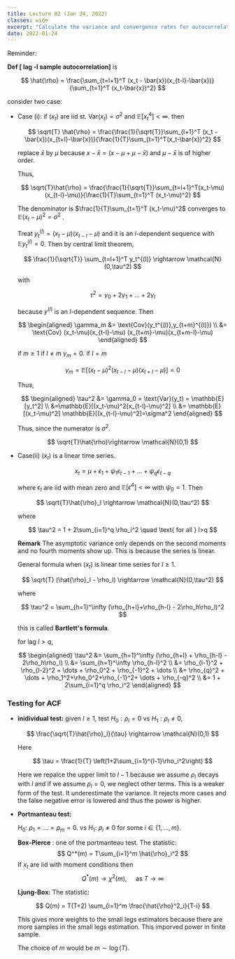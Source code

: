 ```yaml
---
title: Lecture 02 (Jan 24, 2022)
classes: wide
excerpt: "Calculate the variance and convergence rates for autocorrelation sample estimator by central limit theorem. Introduce statistical tests for ACF."
date: 2022-01-24
---
```



Reminder: 

**Def [ lag -l  sample autocorrelation]** is 

$$
\hat{\rho} = \frac{\sum_{t=l+1}^T (x_t - \bar{x})(x_{t-l}-\bar{x})}{\sum_{t=1}^T (x_t-\bar{x})^2}
$$

consider two case:

- Case (i): if $(x_t)$ are iid st. $\text{Var}(x_t) =\sigma^2$ and $\mathbb{E}[x_t^4] < \infty$. then
  
  $$
  \sqrt{T} \hat{\rho} = \frac{\frac{1}{\sqrt{T}}\sum_{l+1}^T (x_t - \bar{x})(x_{t+l}-\bar{x})}{\frac{1}{T}\sum_{t=1}^T(x_t-\bar{x})^2}
  $$
  
  replace $\bar{x}$ by $\mu$ because $x-\bar{x} = (x-\mu + \mu-\bar{x})$  and $\mu-\bar{x}$ is of higher order. 

  Thus, 
  
  $$
  \sqrt{T}\hat{\rho} = \frac{\frac{1}{\sqrt{T}}\sum_{t=l+1}^T(x_t-\mu)(x_{t-l}-\mu)}{\frac{1}{T}\sum_{t=1}^T (x_t-\mu)^2}
  $$
  
  The denominator is $\frac{1}{T}\sum_{t=1}^T (x_t-\mu)^2$ converges to $\mathbb{E}(x_t-\mu)^2=\sigma^2$ . 

  Treat $y_t^{(l)} = (x_t-\mu)(x_{t-l}-\mu)$ and it is an $l$-dependent sequence with $\mathbb{E}y_{t}^{(l)}=0$. Then by central limit theorem,  
  
  $$
  \frac{1}{\sqrt{T}} \sum_{t=l+1}^T y_t^{(l)} \rightarrow \mathcal{N}(0,\tau^2)
  $$
  
  with 
  
  $$
  \tau^2 =\gamma_0 + 2\gamma_1 + \dots + 2\gamma_l
  $$
  
  because $y^{(l)}$ is an $l$-dependent sequence. Then 
  
  $$
  \begin{aligned}
  \gamma_m &= \text{Cov}(y_t^{(l)},y_{t+m}^{(l)}) \\
  &= \text{Cov} (x_t-\mu)(x_{t-l}-\mu) (x_{t+m}-\mu)(x_{t+m-l}-\mu)
  \end{aligned}
  $$

  if $m\geq 1$ if $l\neq m$ $\gamma_m=0$. if $l=m$ 
  
  $$
  \gamma_m = \mathbb{E}[(x_t-\mu)^2(x_{t-l}-\mu)(x_{{t+l}}-\mu)] = 0
  $$
  
  Thus, 
  
  $$
  \begin{aligned}
  \tau^2 &= \gamma_0 = \text{Var}(y_t) = \mathbb{E}[y_t^2] \\
  &=\mathbb{E}[(x_t-\mu)^2(x_{t-l}-\mu)^2] \\
  &= \mathbb{E}[(x_t-\mu)^2] \mathbb{E}[(x_{t-l}-\mu)^2]=\sigma^2
  \end{aligned}
  $$
  
  Thus, since the numerator is $\sigma^2$. 
  
  $$
  \sqrt{T}\hat{\rho}\rightarrow \mathcal{N}(0,1)
  $$
  

- Case(ii) $(x_t)$ is a linear time series. 
  
  $$
  x_t = \mu + \epsilon_1 + \psi_1\epsilon_{t-1} + \dots + \psi_{q}\epsilon_{t-q}
  $$
  
  where $\epsilon_t$ are iid with mean zero and $\mathbb{E}[\epsilon^4]<\infty$ with $\psi_0=1$. Then 
  
  $$
  \sqrt{T}\hat{\rho}_l \rightarrow \mathcal{N}(0,\tau^2)
  $$
  
  where 
  
  $$
  \tau^2 = 1 + 2\sum_{i=1}^q \rho_i^2 \quad \text{ for all } l>q
  $$
  
  **Remark** The asymptotic variance only depends on the second moments and no fourth moments show up. This is because the series is linear. 

  General formula when $(x_t)$ is linear time series for $l\geq 1$. 
  
  $$
  \sqrt{T} (\hat{\rho}_l - \rho_l) \rightarrow \mathcal{N}(0,\tau^2)
  $$
  
  where 
  
  $$
  \tau^2 = \sum_{h=1}^\infty (\rho_{h+l}+\rho_{h-l} - 2\rho_h\rho_l)^2
  $$
  
  this is called **Bartlett's formula**. 

  for lag $l>q$, 
  
  $$
  \begin{aligned}
  \tau^2 &= \sum_{h=1}^\infty (\rho_{h+l} + \rho_{h-l} - 2\rho_h\rho_l) \\
  &= \sum_{h=1}^\infty \rho_{h-l}^2 \\
  &= \rho_{l-1}^2 + \rho_{l-2}^2 + \dots + \rho_0^2 + \rho_{-1}^2 + \dots \\
  &= \rho_{q}^2 + \dots + \rho_1^2+\rho_0^2+\rho_{-1}^2+ \dots + \rho_{-q}^2 \\
  &= 1 + 2\sum_{i=1}^q \rho_i^2
  \end{aligned}
  $$

### Testing for ACF

- **inidividual test:** given $l\geq 1$, test $H_0 : \rho_l = 0$  vs $H_1: \rho_l \neq 0$, 
  
  $$
  \frac{\sqrt{T}\hat{\rho}_l}{\tau} \rightarrow \mathcal{N}(0,1)
  $$
  
  Here 
  
  $$
  \tau = \frac{1}{T} \left(1+2\sum_{i=1}^{l-1}\rho_i^2\right)
  $$
  
  Here we repalce the upper limit to $l-1$ because we assume $\rho_l$ decays with $l$ and if we assume $\rho_l =0$, we neglect other terms. This is a weaker form of the test. It underestimate the variance. It rejects more cases and the false negative error is lowered and thus the power is higher. 

- **Portmanteau test:** 

  $H_0:$  $\rho_1 = \dots = \rho_m = 0$. vs $H_1:$ $\rho_i \neq 0$ for some $i\in\{1,\dots,m\}$. 

  **Box-Pierce** : one of the portmanteau test. The statistic:
  $$
  Q^*(m) = T\sum_{i=1}^m \hat{\rho}_i^2
  $$
  If $x_t$ are iid with moment conditions then 
  $$
  Q^*(m) \rightarrow \chi^2(m) ,\quad \text{ as } T\rightarrow \infty
  $$
  
  **Ljung-Box:** The statistic:
  
  $$
  Q(m) = T(T+2) \sum_{i=1}^m \frac{\hat{\rho}^2_i}{T-i}
  $$
  
  This gives more weights to the small legs estimators because there are more samples in the small legs estimation. This imporved power in finite sample.

  The choice of $m$ would be $m\sim \log(T)$. 







